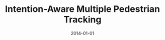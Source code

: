 ---
title: "Intention-Aware Multiple Pedestrian Tracking"
collection: publications
permalink: /publication/2014-01-01-Intention-Aware-Multiple-Pedestrian-Tracking
date: 2014-01-01
venue: 'the proceedings of Proc. of Int. Conf on Pattern Recognition (ICPR), ISBN: 9781479952106'
citation: ' F. Madrigal,  J.B. Hayet,  F. Lerasle, &quot;Intention-Aware Multiple Pedestrian Tracking.&quot; the proceedings of Proc. of Int. Conf on Pattern Recognition (ICPR), ISBN: 9781479952106, 2014.'
---